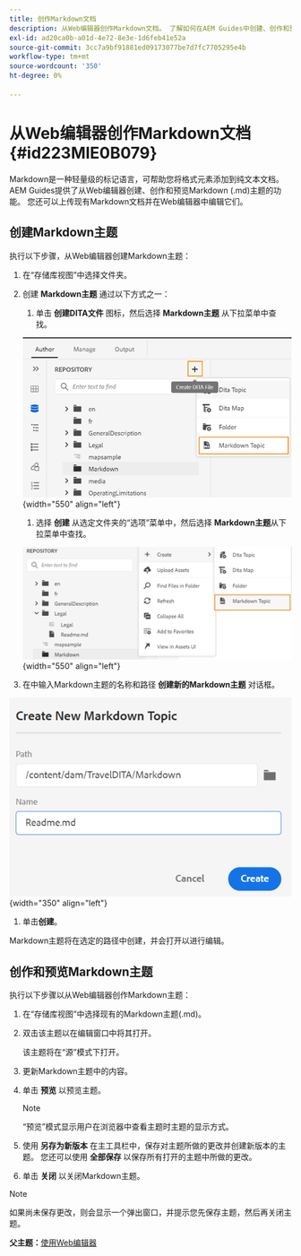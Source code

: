 ```yaml
---
title: 创作Markdown文档
description: 从Web编辑器创作Markdown文档。 了解如何在AEM Guides中创建、创作和预览Markdown主题。
exl-id: ad20ca0b-a01d-4e72-8e3e-1d6feb41e52a
source-git-commit: 3cc7a9bf91881ed09173077be7d7fc7705295e4b
workflow-type: tm+mt
source-wordcount: '350'
ht-degree: 0%

---
```


# 从Web编辑器创作Markdown文档 {#id223MIE0B079}

Markdown是一种轻量级的标记语言，可帮助您将格式元素添加到纯文本文档。 AEM Guides提供了从Web编辑器创建、创作和预览Markdown \(.md\)主题的功能。 您还可以上传现有Markdown文档并在Web编辑器中编辑它们。

## 创建Markdown主题

执行以下步骤，从Web编辑器创建Markdown主题：

1. 在“存储库视图”中选择文件夹。
1. 创建 **Markdown主题** 通过以下方式之一：
   1. 单击 **创建DITA文件** 图标，然后选择 **Markdown主题** 从下拉菜单中查找。

   ![](images/create-markdown-dita-topic.png){width="550" align="left"}

   1. 选择 **创建** 从选定文件夹的“选项”菜单中，然后选择 **Markdown主题**&#x200B;从下拉菜单中查找。

   ![](images/create-markdown-options-menu.png){width="550" align="left"}

1. 在中输入Markdown主题的名称和路径 **创建新的Markdown主题** 对话框。

![](images/create-markdown-dialog.png){width="350" align="left"}

1. 单击&#x200B;**创建**。

Markdown主题将在选定的路径中创建，并会打开以进行编辑。

## 创作和预览Markdown主题

执行以下步骤以从Web编辑器创作Markdown主题：

1. 在“存储库视图”中选择现有的Markdown主题\(.md\)。
1. 双击该主题以在编辑窗口中将其打开。

   该主题将在“源”模式下打开。

1. 更新Markdown主题中的内容。
1. 单击 **预览** 以预览主题。

   >[!NOTE]
   >
   > “预览”模式显示用户在浏览器中查看主题时主题的显示方式。

1. 使用 **另存为新版本** 在主工具栏中，保存对主题所做的更改并创建新版本的主题。 您还可以使用 **全部保存** 以保存所有打开的主题中所做的更改。

1. 单击 **关闭** 以关闭Markdown主题。

>[!NOTE]
>
> 如果尚未保存更改，则会显示一个弹出窗口，并提示您先保存主题，然后再关闭主题。

**父主题：**[&#x200B;使用Web编辑器](web-editor.md)
